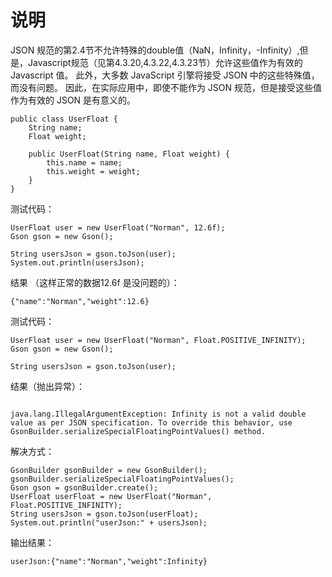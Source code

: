 # 说明 
JSON 规范的第2.4节不允许特殊的double值（NaN，Infinity，-Infinity）,但是，Javascript规范（见第4.3.20,4.3.22,4.3.23节）允许这些值作为有效的 Javascript 值。 此外，大多数 JavaScript 引擎将接受 JSON 中的这些特殊值，而没有问题。 因此，在实际应用中，即使不能作为 JSON 规范，但是接受这些值作为有效的 JSON 是有意义的。


```
public class UserFloat {  
    String name;
    Float weight;

    public UserFloat(String name, Float weight) {
        this.name = name;
        this.weight = weight;
    }
}
```

测试代码：

```
UserFloat user = new UserFloat("Norman", 12.6f);  
Gson gson = new Gson();

String usersJson = gson.toJson(user);
System.out.println(usersJson);
```
结果 （这样正常的数据12.6f 是没问题的）：

```
{"name":"Norman","weight":12.6}

```

测试代码：

```
UserFloat user = new UserFloat("Norman", Float.POSITIVE_INFINITY);  
Gson gson = new Gson();

String usersJson = gson.toJson(user); 

```
结果（抛出异常）：

```

java.lang.IllegalArgumentException: Infinity is not a valid double value as per JSON specification. To override this behavior, use GsonBuilder.serializeSpecialFloatingPointValues() method.
```

解决方式：

```
GsonBuilder gsonBuilder = new GsonBuilder();
gsonBuilder.serializeSpecialFloatingPointValues();
Gson gson = gsonBuilder.create();
UserFloat userFloat = new UserFloat("Norman", Float.POSITIVE_INFINITY);
String usersJson = gson.toJson(userFloat);
System.out.println("userJson:" + usersJson);
```
输出结果：

```
userJson:{"name":"Norman","weight":Infinity}
```
